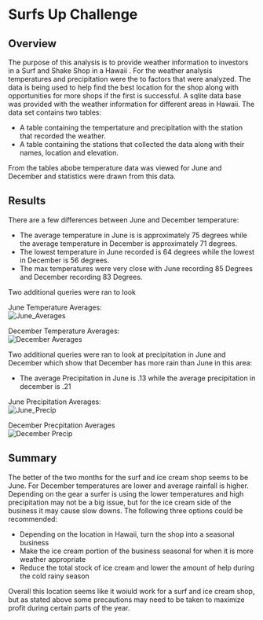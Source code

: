 # Surfs Up Challenge

## Overview
The purpose of this analysis is to provide weather information to investors in a Surf and Shake Shop in a Hawaii . For the weather analysis temperatures and precipitation were the to factors that were analyzed. The data is being used to help find the best location for the shop along with opportunities for more shops if the first is successful. A sqlite data base was provided with the weather information for different areas in Hawaii. The data set contains two tables:
- A table  containing the tempertature and precipitation with the station that recorded the weather.
- A table containing the stations that collected the data along with their names, location and elevation.
    
From the tables abobe temperature data was viewed  for June and December and statistics were drawn from this data.

## Results
There are a few differences between June and December temperature:
- The average temperature in June is is approximately 75 degrees while the average temperature in December is approximately 71 degrees.
- The lowest temperature in June recorded is 64 degrees while the lowest in December is 56 degrees.
- The max temperatures were very close with June recording 85 Degrees and December recording 83 Degrees.    

Two additional queries were ran to look
    
June Temperature Averages:    
![June_Averages](https://user-images.githubusercontent.com/36859475/143793237-e2e7463e-0d30-4765-a9b5-acfe9f58869f.PNG)

    
December Temperature Averages:    
![December Averages](https://user-images.githubusercontent.com/36859475/143793194-c6fb304a-d5c2-486f-9f5d-28d37566c798.PNG)

Two additional queries were ran to look at precipitation in June and December which show that December has more rain than June in this area:
- The average Precipitation in June is .13 while the average precipitation in december is .21

June Precipitation Averages:    
![June_Precip](https://user-images.githubusercontent.com/36859475/143794741-1e9e41ad-57b3-42f0-b2de-16de97615733.PNG)

December Precpitation Averages    
![December Precip](https://user-images.githubusercontent.com/36859475/143794779-bb3baf25-e920-45e5-af27-36ec12945d58.PNG)

## Summary
The better of the two months for the surf and ice cream shop seems to be June. For December temperatures are lower and average rainfall is higher. Depending on the gear a surfer is using the lower temperatures and high precipitation may not be a big issue, but for the ice cream side of the business it may cause slow downs. The following three options could be recommended:
- Depending on the location in Hawaii, turn the shop into a seasonal business
- Make the ice cream portion of the business seasonal for when it is more weather appropriate
- Reduce the total stock of ice cream and lower the amount of help during the cold rainy season    
    
Overall this location seems like it woiuld work for a surf and ice cream shop, but as stated above some precautions may need to be taken to maximize profit during certain parts of the year.
